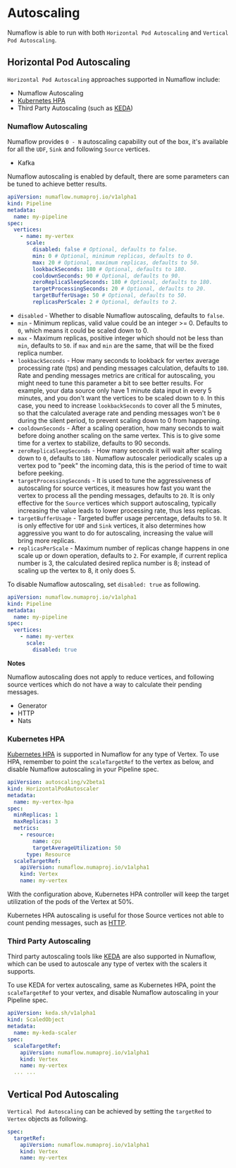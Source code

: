 # Autoscaling

Numaflow is able to run with both `Horizontal Pod Autoscaling` and `Vertical Pod Autoscaling`.

## Horizontal Pod Autoscaling

`Horizontal Pod Autoscaling` approaches supported in Numaflow include:

- Numaflow Autoscaling
- [Kubernetes HPA](https://kubernetes.io/docs/tasks/run-application/horizontal-pod-autoscale/)
- Third Party Autoscaling (such as [KEDA](https://keda.sh/))

### Numaflow Autoscaling

Numaflow provides `0 - N` autoscaling capability out of the box, it's available for all the `UDF`, `Sink` and following `Source` vertices.

- Kafka

Numaflow autoscaling is enabled by default, there are some parameters can be tuned to achieve better results.

```yaml
apiVersion: numaflow.numaproj.io/v1alpha1
kind: Pipeline
metadata:
  name: my-pipeline
spec:
  vertices:
    - name: my-vertex
      scale:
        disabled: false # Optional, defaults to false.
        min: 0 # Optional, minimum replicas, defaults to 0.
        max: 20 # Optional, maximum replicas, defaults to 50.
        lookbackSeconds: 180 # Optional, defaults to 180.
        cooldownSeconds: 90 # Optional, defaults to 90.
        zeroReplicaSleepSeconds: 180 # Optional, defaults to 180.
        targetProcessingSeconds: 20 # Optional, defaults to 20.
        targetBufferUsage: 50 # Optional, defaults to 50.
        replicasPerScale: 2 # Optional, defaults to 2.
```

- `disabled` - Whether to disable Numaflow autoscaling, defaults to `false`.
- `min` - Minimum replicas, valid value could be an integer >= 0. Defaults to `0`, which means it could be scaled down to 0.
- `max` - Maximum replicas, positive integer which should not be less than `min`, defaults to `50`. if `max` and `min` are the same, that will be the fixed replica number.
- `lookbackSeconds` - How many seconds to lookback for vertex average processing rate (tps) and pending messages calculation, defaults to `180`. Rate and pending messages metrics are critical for autoscaling, you might need to tune this parameter a bit to see better results. For example, your data source only have 1 minute data input in every 5 minutes, and you don't want the vertices to be scaled down to `0`. In this case, you need to increase `lookbackSeconds` to cover all the 5 minutes, so that the calculated average rate and pending messages won't be `0` during the silent period, to prevent scaling down to 0 from happening.
- `cooldownSeconds` - After a scaling operation, how many seconds to wait before doing another scaling on the same vertex. This is to give some time for a vertex to stabilize, defaults to 90 seconds.
- `zeroReplicaSleepSeconds` - How many seconds it will wait after scaling down to `0`, defaults to `180`. Numaflow autoscaler periodically scales up a vertex pod to "peek" the incoming data, this is the period of time to wait before peeking.
- `targetProcessingSeconds` - It is used to tune the aggressiveness of autoscaling for source vertices, it measures how fast you want the vertex to process all the pending messages, defaults to `20`. It is only effective for the `Source` vertices which support autoscaling, typically increasing the value leads to lower processing rate, thus less replicas.
- `targetBufferUsage` - Targeted buffer usage percentage, defaults to `50`. It is only effective for `UDF` and `Sink` vertices, it also determines how aggressive you want to do for autoscaling, increasing the value will bring more replicas.
- `replicasPerScale` - Maximum number of replicas change happens in one scale up or down operation, defaults to `2`. For example, if current replica number is 3, the calculated desired replica number is 8; instead of scaling up the vertex to 8, it only does 5.

To disable Numaflow autoscaling, set `disabled: true` as following.

```yaml
apiVersion: numaflow.numaproj.io/v1alpha1
kind: Pipeline
metadata:
  name: my-pipeline
spec:
  vertices:
    - name: my-vertex
      scale:
        disabled: true
```

**Notes**

Numaflow autoscaling does not apply to reduce vertices, and following source vertices which do not have a way to calculate their pending messages.

- Generator
- HTTP
- Nats

### Kubernetes HPA

[Kubernetes HPA](https://kubernetes.io/docs/tasks/run-application/horizontal-pod-autoscale/) is supported in Numaflow for any type of Vertex. To use HPA, remember to point the `scaleTargetRef` to the vertex as below, and disable Numaflow autoscaling in your Pipeline spec.

```yaml
apiVersion: autoscaling/v2beta1
kind: HorizontalPodAutoscaler
metadata:
  name: my-vertex-hpa
spec:
  minReplicas: 1
  maxReplicas: 3
  metrics:
    - resource:
        name: cpu
        targetAverageUtilization: 50
      type: Resource
  scaleTargetRef:
    apiVersion: numaflow.numaproj.io/v1alpha1
    kind: Vertex
    name: my-vertex
```

With the configuration above, Kubernetes HPA controller will keep the target utilization of the pods of the Vertex at 50%.

Kubernetes HPA autoscaling is useful for those Source vertices not able to count pending messages, such as [HTTP](sources/http.md).

### Third Party Autoscaling

Third party autoscaling tools like [KEDA](https://keda.sh/) are also supported in Numaflow, which can be used to autoscale any type of vertex with the scalers it supports.

To use KEDA for vertex autoscaling, same as Kubernetes HPA, point the `scaleTargetRef` to your vertex, and disable Numaflow autoscaling in your Pipeline spec.

```yaml
apiVersion: keda.sh/v1alpha1
kind: ScaledObject
metadata:
  name: my-keda-scaler
spec:
  scaleTargetRef:
    apiVersion: numaflow.numaproj.io/v1alpha1
    kind: Vertex
    name: my-vertex
  ... ...
```

## Vertical Pod Autoscaling

`Vertical Pod Autoscaling` can be achieved by setting the `targetRed` to `Vertex` objects as following.

```yaml
spec:
  targetRef:
    apiVersion: numaflow.numaproj.io/v1alpha1
    kind: Vertex
    name: my-vertex
```
